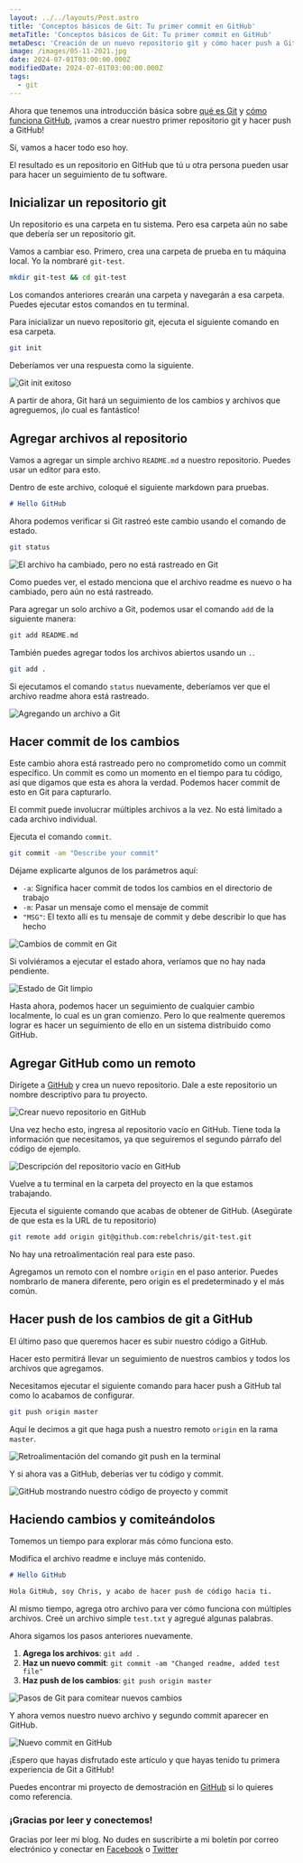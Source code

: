 ```yaml
---
layout: ../../layouts/Post.astro
title: 'Conceptos básicos de Git: Tu primer commit en GitHub'
metaTitle: 'Conceptos básicos de Git: Tu primer commit en GitHub'
metaDesc: 'Creación de un nuevo repositorio git y cómo hacer push a GitHub, una guía paso a paso'
image: /images/05-11-2021.jpg
date: 2024-07-01T03:00:00.000Z
modifiedDate: 2024-07-01T03:00:00.000Z
tags:
  - git
---
```


Ahora que tenemos una introducción básica sobre [qué es Git](https://daily-dev-tips.com/posts/git-basics-what-is-git/) y [cómo funciona GitHub](https://daily-dev-tips.com/posts/git-basics-what-is-github/), ¡vamos a crear nuestro primer repositorio git y hacer push a GitHub!

Sí, vamos a hacer todo eso hoy.

El resultado es un repositorio en GitHub que tú u otra persona pueden usar para hacer un seguimiento de tu software.

## Inicializar un repositorio git

Un repositorio es una carpeta en tu sistema. Pero esa carpeta aún no sabe que debería ser un repositorio git.

Vamos a cambiar eso. Primero, crea una carpeta de prueba en tu máquina local. Yo la nombraré `git-test`.

```bash
mkdir git-test && cd git-test
```

Los comandos anteriores crearán una carpeta y navegarán a esa carpeta. Puedes ejecutar estos comandos en tu terminal.

Para inicializar un nuevo repositorio git, ejecuta el siguiente comando en esa carpeta.

```bash
git init
```

Deberíamos ver una respuesta como la siguiente.

![Git init exitoso](https://cdn.hashnode.com/res/hashnode/image/upload/v1635139826200/T9C1b4J8-.png)

A partir de ahora, Git hará un seguimiento de los cambios y archivos que agreguemos, ¡lo cual es fantástico!

## Agregar archivos al repositorio

Vamos a agregar un simple archivo `README.md` a nuestro repositorio. Puedes usar un editor para esto.

Dentro de este archivo, coloqué el siguiente markdown para pruebas.

```md
# Hello GitHub
```

Ahora podemos verificar si Git rastreó este cambio usando el comando de estado.

```bash
git status
```

![El archivo ha cambiado, pero no está rastreado en Git](https://cdn.hashnode.com/res/hashnode/image/upload/v1635140058934/flKgWl9DX.png)

Como puedes ver, el estado menciona que el archivo readme es nuevo o ha cambiado, pero aún no está rastreado.

Para agregar un solo archivo a Git, podemos usar el comando `add` de la siguiente manera:

```bash
git add README.md
```

También puedes agregar todos los archivos abiertos usando un `.`.

```bash
git add .
```

Si ejecutamos el comando `status` nuevamente, deberíamos ver que el archivo readme ahora está rastreado.

![Agregando un archivo a Git](https://cdn.hashnode.com/res/hashnode/image/upload/v1635140201076/qHqJ1FOb8.png)

## Hacer commit de los cambios

Este cambio ahora está rastreado pero no comprometido como un commit específico. 
Un commit es como un momento en el tiempo para tu código, así que digamos que esta es ahora la verdad. Podemos hacer commit de esto en Git para capturarlo.

El commit puede involucrar múltiples archivos a la vez. No está limitado a cada archivo individual.

Ejecuta el comando `commit`.

```bash
git commit -am "Describe your commit"
```

Déjame explicarte algunos de los parámetros aquí:

- `-a`: Significa hacer commit de todos los cambios en el directorio de trabajo
- `-m`: Pasar un mensaje como el mensaje de commit
- `"MSG"`: El texto allí es tu mensaje de commit y debe describir lo que has hecho

![Cambios de commit en Git](https://cdn.hashnode.com/res/hashnode/image/upload/v1635140522265/Y5gz-82JE.png)

Si volviéramos a ejecutar el estado ahora, veríamos que no hay nada pendiente.

![Estado de Git limpio](https://cdn.hashnode.com/res/hashnode/image/upload/v1635140568723/O4PCISf-sd.png)

Hasta ahora, podemos hacer un seguimiento de cualquier cambio localmente, lo cual es un gran comienzo. Pero lo que realmente queremos lograr es hacer un seguimiento de ello en un sistema distribuido como GitHub.

## Agregar GitHub como un remoto

Dirígete a [GitHub](https://github.com/new) y crea un nuevo repositorio.
Dale a este repositorio un nombre descriptivo para tu proyecto.

![Crear nuevo repositorio en GitHub](https://cdn.hashnode.com/res/hashnode/image/upload/v1635140706164/ql8FvPeN7.png)

Una vez hecho esto, ingresa al repositorio vacío en GitHub.
Tiene toda la información que necesitamos, ya que seguiremos el segundo párrafo del código de ejemplo.

![Descripción del repositorio vacío en GitHub](https://cdn.hashnode.com/res/hashnode/image/upload/v1635140780469/XtUegZPbD.png)

Vuelve a tu terminal en la carpeta del proyecto en la que estamos trabajando.

Ejecuta el siguiente comando que acabas de obtener de GitHub. (Asegúrate de que esta es la URL de tu repositorio)

```bash
git remote add origin git@github.com:rebelchris/git-test.git
```

No hay una retroalimentación real para este paso.

Agregamos un remoto con el nombre `origin` en el paso anterior. Puedes nombrarlo de manera diferente, pero origin es el predeterminado y el más común.

## Hacer push de los cambios de git a GitHub

El último paso que queremos hacer es subir nuestro código a GitHub.

Hacer esto permitirá llevar un seguimiento de nuestros cambios y todos los archivos que agregamos.

Necesitamos ejecutar el siguiente comando para hacer push a GitHub tal como lo acabamos de configurar.

```bash
git push origin master
```

Aquí le decimos a git que haga push a nuestro remoto `origin` en la rama `master`.

![Retroalimentación del comando git push en la terminal](https://cdn.hashnode.com/res/hashnode/image/upload/v1635141007135/FTbA_6bxR.png)

Y si ahora vas a GitHub, deberías ver tu código y commit.

![GitHub mostrando nuestro código de proyecto y commit](https://cdn.hashnode.com/res/hashnode/image/upload/v1635141058782/phQ7q1_KHe.png)

## Haciendo cambios y comiteándolos

Tomemos un tiempo para explorar más cómo funciona esto.

Modifica el archivo readme e incluye más contenido.

```md
# Hello GitHub

Hola GitHub, soy Chris, y acabo de hacer push de código hacia ti.
```

Al mismo tiempo, agrega otro archivo para ver cómo funciona con múltiples archivos.
Creé un archivo simple `test.txt` y agregué algunas palabras.

Ahora sigamos los pasos anteriores nuevamente.

1. **Agrega los archivos**: `git add .`
2. **Haz un nuevo commit**: `git commit -am "Changed readme, added test file"`
3. **Haz push de los cambios**: `git push origin master`

![Pasos de Git para comitear nuevos cambios](https://cdn.hashnode.com/res/hashnode/image/upload/v1635141302146/jhWHiUEyY.png)

Y ahora vemos nuestro nuevo archivo y segundo commit aparecer en GitHub.

![Nuevo commit en GitHub](https://cdn.hashnode.com/res/hashnode/image/upload/v1635141331443/I6SSQKhUQ.png)

¡Espero que hayas disfrutado este artículo y que hayas tenido tu primera experiencia de Git a GitHub!

Puedes encontrar mi proyecto de demostración en [GitHub](https://github.com/rebelchris/git-test) si lo quieres como referencia.

### ¡Gracias por leer y conectemos!

Gracias por leer mi blog. No dudes en suscribirte a mi boletín por correo electrónico y conectar en [Facebook](https://www.facebook.com/DailyDevTipsBlog) o [Twitter](https://twitter.com/DailyDevTips1)
